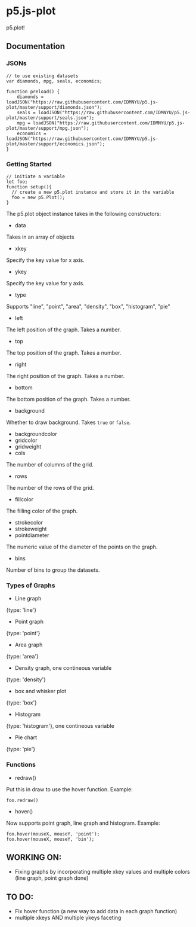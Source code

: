 # p5.js-plot
p5.plot!

## Documentation
### JSONs
```
// to use existing datasets
var diamonds, mpg, seals, economics;

function preload() {
	diamonds = loadJSON("https://raw.githubusercontent.com/IDMNYU/p5.js-plot/master/support/diamonds.json");
	seals = loadJSON("https://raw.githubusercontent.com/IDMNYU/p5.js-plot/master/support/seals.json");
	mpg = loadJSON("https://raw.githubusercontent.com/IDMNYU/p5.js-plot/master/support/mpg.json");
	economics = loadJSON("https://raw.githubusercontent.com/IDMNYU/p5.js-plot/master/support/economics.json");
}
```
### Getting Started
```
// initiate a variable
let foo;
function setup(){
  // create a new p5.plot instance and store it in the variable
  foo = new p5.Plot();
}
```
The p5.plot object instance takes in the following constructors:
- data

Takes in an array of objects
- xkey

Specify the key value for x axis.
- ykey

Specify the key value for y axis.
- type

Supports "line", "point", "area", "density", "box", "histogram", "pie"
- left

The left position of the graph. Takes a number.
- top

The top position of the graph. Takes a number.
- right

The right position of the graph. Takes a number.
- bottom

The bottom position of the graph. Takes a number.
- background

Whether to draw background. Takes ```true``` or ```false```.
- backgroundcolor
- gridcolor
- gridweight
- cols

The number of columns of the grid.
- rows

The number of the rows of the grid.
- fillcolor

The filling color of the graph.
- strokecolor
- strokeweight
- pointdiameter

The numeric value of the diameter of the points on the graph.
- bins

Number of bins to group the datasets.



### Types of Graphs
- Line graph

{type: 'line'}

- Point graph

{type: 'point'}

- Area graph

{type: 'area'}

- Density graph, one contineous variable

{type: 'density'}

- box and whisker plot

{type: 'box'}

- Histogram

{type: 'histogram'}, one contineous variable

- Pie chart

{type: 'pie'}

### Functions
- redraw()

Put this in draw to use the hover function.
Example:
```
foo.redraw()
```
- hover()

Now supports point graph, line graph and histogram.
Example:
```
foo.hover(mouseX, mouseY, 'point');
foo.hover(mouseX, mouseY, 'bin');
```
## WORKING ON:
- Fixing graphs by incorporating multiple xkey values and multiple colors
(line graph, point graph done)


## TO DO:
- Fix hover function (a new way to add data in each graph function)
- multiple xkeys AND multiple ykeys faceting
